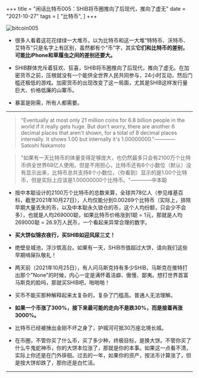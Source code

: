 +++
title = "闲话比特币005：SHIB将币圈推向了后现代，推向了虚无"
date = "2021-10-27"
tags = [
    "比特币",
]
+++

![bitcoin005](/images/bitcoin-odyssey/bitcoin005.jpg)

* 很多人看着这花花绿绿一大堆币，以为比特币和这一大堆“特特币、沃特币、艾特币”只是名字上有区别，虽然都有个“币”字，其实**它们和比特币的差别，可能比iPhone和草履虫之间的差别还要大。**

* SHIB群体充斥着狂欢、狂喜，SHIB将币圈推向了后现代，推向了虚无。在加密货币之前，压根就没有一个能供全世界人民共同参与，24小时互动，然后门槛还极低的游戏。加密货币的出现改变了这一局面，尤其是SHIB这样发行量巨大、价格低廉的山寨币。

* 暴富是刚需，所有人都需要。

---

> "Eventually at most only 21 million coins for 6.8 billion people in the world if it really gets huge. But don't worry, there are another 6 decimal places that aren't shown, for a total of 8 decimal places internally. It shows 1.00 but internally it's 1.00000000."————Satoshi Nakamoto

> "如果有一天比特币的体量变得足够庞大，也仍然最多只会有2100万个比特币供全世界68亿人使用。但是不用担心，比特币还有6个小数位（默认）没有显示出来，比特币总共支持8个小数位，（你看到）显示的是1.00个比特币，但是实际上应该是1.00000000个比特币。"————中本聪

* 按中本聪设计的2100万个比特币的总数来算，全球共78亿人（参见维基百科，截至2021年10月27日），人均仅能分到0.00269个比特币（实际上，排除早期大量丢失的币，以及中本聪永久锁仓的币，这个人均份额，只会少不会多），也就是人均269000聪，如果比特币价格涨到1聪 = 1元，那就是人均269000聪 = 26.9万人民币，一个看起来异常合理的数字。

* **买大饼似锦衣夜行，买SHIB如迎风尿三丈！**

* 绝壁垒城池，浮沙筑高台。如果有一天，SHIB市值超过大饼，请向我们这些早期啃屎队敬礼！

* 两天前（2021年10月25日），有人问马斯克持有多少SHIB，马斯克在推特打出那个"None"的时候，内心一定是满怀着洁癖、傲慢、鄙夷。想打世界首富马斯克的脸吗，那就买SHIB吧，啪啪啪！

* 买币不能买那种解释起来太复杂的，复杂了门槛高。普通人无法理解。

* **如果一个币涨了300%，接下来最可能的走向不是跌30%，而是接着再涨3000%。**

* 比特币已经被捶出金刚不坏之身了，护城河可抵30万座北境长城。

* 在币圈，不管你买了什么币，买了多少种，终极目标，是换大饼。不管你买了什么牛鬼蛇神币，你的大饼本位涨了，那就是你的本事。如果这一点看不清，实际上你还是在门外徘徊。过去的一年，如果你的资产，按法币计算涨了，但是按大饼却跌了，那你还是白忙活。

---